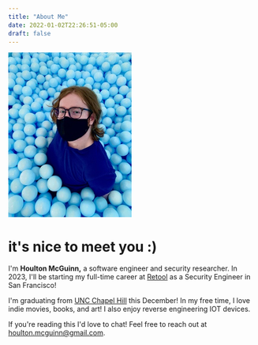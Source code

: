 ```yaml
---
title: "About Me"
date: 2022-01-02T22:26:51-05:00
draft: false
---
```


![me](/img/me-scaled.jpg)

# it's nice to meet you :)

I'm **Houlton McGuinn,** a software engineer and security researcher. In 2023, I'll be starting my full-time career at [Retool](https://www.retool.com) as a Security Engineer in San Francisco!

I'm graduating from [UNC Chapel Hill](https://www.cs.unc.edu) this December! In my free time, I love indie movies, books, and art! I also enjoy reverse engineering IOT devices.

If you're reading this I'd love to chat! Feel free to reach out at houlton.mcguinn@gmail.com.
